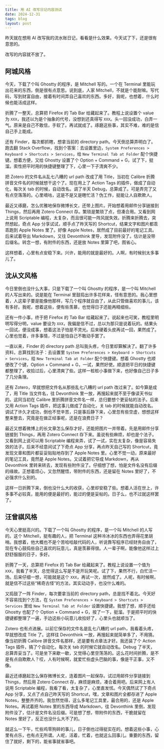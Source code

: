 ```yaml
---
title: 用 AI 改写日记内容测试
date: 2024-12-31
tags: blog
layout: post
---
```


昨天就在想用 AI 改写我的流水账日记，看看是什么效果。今天试了下，还是很有意思的。

改写的内容就不放了。

## 阿城风格

今天，下载了个叫 Ghostty 的程序，是 Mitchell 写的。一个在 Terminal 里能玩出花来的东西，倒是很有点意思。说到底，人家 Mitchell，不就是个能耐嘛。写代码，写到财富自由，接着有时间弄自己喜欢的东西。多好，我呢，也想着，什么时候也能活成这样。

折腾了一整天，总算把 Firefox 的 Tab Bar 给藏起来了。教程上说设置个 value 为 `XXX`，我还以为是个抽象的代号，没想到还真得写 `XXX`。头一回没成功，白弄一气。原来是自己不敢信，手软了。再试就成了。琢磨这些事，其实不难，难的是信自己手上能成。

还有 Finder，每次都抓瞎，想拿当前的 directory path。今天倒总算弄明白了。跑去翻 Stack Overflow，找到个答案：去设置里边，`System Preferences > Keyboard > Shortcuts > Services`，给 `New Terminal Tab at Folder` 配个快捷键。想着方便，又给 Ghostty 设置了个 Option + Command + G，试了下，挺溜。索性把平时用的快捷键整理了下，心里一下子清爽不少。

把 Zotero 的文件名从乱七八糟的 url path 改成了用 Title，当初在 Calibre 折腾拼音文件名的时候就想干这个了。现在用上了 Action Tags 的插件，做成了自动化，每次关 tab 的时候，自动改名。调了半天 Debug，总算成了。可是弄完了又有点空落落的。心里嘀咕，这是不是又是瞎忙活？伪工作，挺能让人自欺欺人。

最近又琢磨，怎么优雅地保存微博长文，还带上图片。开始想着用邮件分享链接到 Things，然后再用 Zotero Connect 存。繁琐是繁琐了点，但凑合用。又看到网上说用 Scriptable 编程，太复杂，而且很可能一阵风就失效。折腾来折腾去，突然想起，奇点 App 分享试试，顺手点了昨天写的 Shortcut，结果文字和图片都乖乖跑到 Apple Notes 里了。好像 Apple Notes，居然成了目前最好的笔记工具。后来试着导出 Markdown，又往 Devonthink 里导，发现附件没了。估计是没带后缀名。转念一想，有附件的东西，还是放 Notes 里算了吧，图省心。

这样想着，心里有点安稳下来。兴许，能用的就是最好的。人啊，有时候别太多事儿了。

## 沈从文风格

今日里倒也没什么大事，只是下载了一个叫 Ghostty 的程序，是一个叫 Mitchell 的人写出来的。说是能在 Terminal 里鼓捣出许多花样来，怪有意思的。我心里想着，人这辈子要是能像他那样，写几个程序就自由了，从此只管做喜欢的事儿，该有多好。我呢，想着这些，便有些羡慕，也觉得日子还能再精细些。

还有一件小事，终于把 Firefox 的 Tab Bar 给藏起来了。说起来也可笑，教程里明明写得分明，value 要设为 `XXX`，我偏是信不过，总以为那只是说着玩的。结果头一回试，便没成事，想着这法子怕是不灵光。后来硬着头皮再试一回，果然成了。心里也觉着，许多事情，不过是怕自己不敢动手罢了。

一直以来，Finder 的 directory path 总叫我头疼，今日里却算解决了。翻了许多资料，总算找到法子：去设置里 `System Preferences > Keyboard > Shortcuts > Services`，给 `New Terminal Tab at Folder` 配个快捷键。想着 Ghostty 也顺便改了个键，Option + Command + G，一试，果然好使。顺道把平日的快捷键都整理了，收拾过后，心里清爽了些。这样一桩桩小事做下来，也好像自己日子多了几分条理。

还有 Zotero，早就想把文件名从那些乱七八糟的 url path 改过来了。如今算是成了，用 Title 当文件名，往 Devonthink 里一放，再搜起来就不至于像读天书似的。这同当初在 Calibre 里折腾拼音文件名一样，总归要想个更妥帖的法子。后来又用 Action Tags 插件，把这事儿做成了自动化，关 tab 的时候就能自动改名。调试了许久才成功，倒也不觉辛苦，只是事后静下来，心里忽有些空虚，想想这样整来整去，究竟是在做正经事呢，还是在浪费日子？

最近又想着微博上的长文章怎么保存才好，还能把图片一并带着。先是用邮件分享链接到 Things，再用 Zotero Connect 存下来。虽说有些麻烦，却也是个法子。又看到网上说可以用 Scriptable 编程来弄，试了一试，实在太复杂，像是容易失效的法子。后来不经意间试了下奇点 App 分享，再点昨天自己写的 Shortcut，竟发现文章和图片都妥妥贴贴地存到了 Apple Notes 里。心里不觉一动，原来最好的笔记工具，竟然是 Apple Notes。又试着把它导成 Markdown，再从 Devonthink 里转来转去，发现有些附件没了。仔细想了想，怕是文件名没有后缀的缘故。正想着烦心，又忽然醒悟，带附件的东西，还是留在 Notes 里好了，不必强求什么别的。

这样一日折腾下来，倒也没什么大的收获，心里却安稳了些。想着人活在世上，许多事不必较真，能用的便是最好的，能过的便是妥帖的。日子么，也不过就这样罢了。

## 汪曾祺风格

今天心里挺高兴的。下载了一个叫 Ghostty 的程序，是一个叫 Mitchell 的人写的。这个 Mitchell，挺有趣的人，把 Terminal 这种冷冰冰的东西也弄得花里胡哨。我想着，他大概也不是个苦哈哈敲代码的人，听说靠写程序已经财务自由了，现在专心鼓捣些自己喜欢的玩意儿，真是羡慕得很。人一辈子啊，能像他这样过上舒舒服服的日子，多好。

折腾了一天，总算把 Firefox 的 Tab Bar 给藏起来了。教程上说设置一个值为 `XXX`，我看了半天，总觉得这么写是不是开玩笑呢。试了下，果然不行，白忙活一场。后来仔细一想，可能就是这个 `XXX`，再试一次，居然成了。人呢，有时候啊，就是信不过这些“稀奇古怪”的方法，其实动动手，也没什么难的。

又捣鼓了一阵 Finder，每次要拿当前的 directory path，总是找不着北。今天好不容易找到个方法，在 `System Preferences > Keyboard > Shortcuts > Services` 里给 `New Terminal Tab at Folder` 设置快捷键。我想了想，顺手还给 Ghostty 也配了个 Option + Command + G，按了一下，挺溜。于是把平时的快捷键都整理了一遍，手边这些小玩意儿收拾好了，心里头也就顺当了。

Zotero 也有点进展。以前它保存的文件名是乱七八糟的 url path，我看着头疼，早就想改成 Title 了。这样往 Devonthink 一放，再搜起来就简单多了，不用猜。像当初折腾 Calibre 拼音文件名那样，还是要有点章法才好。我还装了个 Action Tags 插件，搞了个自动化，每次关 tab 的时候它就自动改名。Debug 了半天，总算弄妥当了。可是坐下来歇一歇，又觉得心里空荡荡的。这么花时间折腾，是不是有点自欺欺人？哎，人有时候啊，就爱忙些虚头巴脑的事，像是干正事，又不像。

最近还琢磨起怎么保存微博长文，连着图片一起保存。试过用邮件分享链接到 Things，然后用 Zotero Connect 存，麻烦是麻烦，凑合着用吧。后来网上有人说用 Scriptable 编程，我看了看，太复杂了，心里直发怵。今天偶然试了下奇点 App 分享，又点了点自己昨天写的 Shortcut，嘿，文章和图片全都存进了 Apple Notes，整整齐齐的。我忽然觉得，这么多笔记工具里，最合用的，还是 Apple Notes。再试着把 Notes 里的东西导成 Markdown，往 Devonthink 里倒，发现附件没了，估计是文件名没后缀。可是想了想，带附件的东西，干脆就留在 Notes 里好了，反正也没什么大不了的。

就这么一下午，忙些鸡零狗碎的事儿，日子倒也过得挺实在的。想着这些小事，心里有点乐，也有点无所谓。人呢，活着，忙着，也就这么回事儿。重要的东西，留住了就好，剩下的，能省事就省事吧。